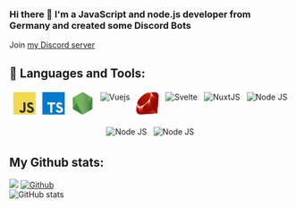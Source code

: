 ### Hi there 👋 I'm a JavaScript and node.js developer from Germany and created some Discord Bots

Join [my Discord server](https://discord.gg/y8kXVkQ)

## 🧰 Languages and Tools:
<p align="center">
<img src="https://raw.githubusercontent.com/github/explore/80688e429a7d4ef2fca1e82350fe8e3517d3494d/topics/javascript/javascript.png" alt="Javascript" height="40" style="vertical-align:top; margin:4px">
  <img src="https://raw.githubusercontent.com/github/explore/80688e429a7d4ef2fca1e82350fe8e3517d3494d/topics/typescript/typescript.png" alt="TypeScript" height="40" style="vertical-align:top; margin:4px">
<img src="https://raw.githubusercontent.com/github/explore/80688e429a7d4ef2fca1e82350fe8e3517d3494d/topics/nodejs/nodejs.png" alt="Node JS" height="40" style="vertical-align:top; margin:4px">
<img src="https://camo.githubusercontent.com/c8f91d18976e27123643a926a2588b8d931a0292fd0b6532c3155379e8591629/68747470733a2f2f7675656a732e6f72672f696d616765732f6c6f676f2e706e67" alt="Vuejs" height="40" style="vertical-align:top; margin:4px">
<img src="https://raw.githubusercontent.com/github/explore/80688e429a7d4ef2fca1e82350fe8e3517d3494d/topics/ruby/ruby.png" alt="Ruby" height="40" style="vertical-align:top; margin:4px">
<img src="https://upload.wikimedia.org/wikipedia/commons/1/1b/Svelte_Logo.svg" alt="Svelte" height="40" style="vertical-align:top; margin:4px">
<img src="https://nuxtjs.org/design-kit/colored-logo.svg" alt="NuxtJS" height="40" style="vertical-align:top; margin:4px">
<img src="https://camo.githubusercontent.com/8d56e87edf99e89bfc457cd62462e0b7aae19e6b197b1df5c542d474d8d76f81/68747470733a2f2f646576656c6f7065722e6665646f726170726f6a6563742e6f72672f7374617469632f6c6f676f2f6373686172702e706e67" alt="Node JS" height="40" style="vertical-align:top; margin:4px">
</p>
<p align="center">
<img src="https://upload.wikimedia.org/wikipedia/commons/c/c0/WebStorm_Icon.svg" alt="Node JS" height="40" style="vertical-align:top; margin:4px">
<img src="https://1v5ymx3zt3y73fq5gy23rtnc-wpengine.netdna-ssl.com/wp-content/uploads/2021/06/gitkraken-logo-light-sq.svg" alt="Node JS" height="40" style="vertical-align:top; margin:4px">

</p>

## My Github stats:
![](https://visitor-badge.laobi.icu/badge?page_id=ProfessorVarox)
[![Github](https://img.shields.io/github/followers/CharalambosIoannou?label=Follow&style=social)](https://github.com/ProfessorVarox)
<br>
![GitHub stats](https://github-readme-stats.vercel.app/api?username=ProfessorVarox&show_icons=true&theme=tokyonight)
